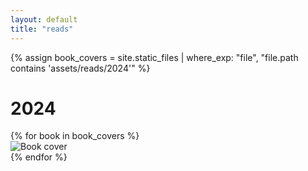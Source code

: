 ```yaml
---
layout: default
title: "reads"
---
```


<script src="https://unpkg.com/masonry-layout@4/dist/masonry.pkgd.min.js"></script>

<div class="reads-container">
  {% assign book_covers = site.static_files | where_exp: "file", "file.path contains 'assets/reads/2024'" %}

  <h1>2024</h1>

  <div class="book-grid">
    {% for book in book_covers %}
      <div class="book-cover">
        <img src="{{ site.baseurl }}{{ book.path }}" alt="Book cover">
      </div>
    {% endfor %}
  </div>
</div>

<script>
  var elem = document.querySelector('.book-grid');
  var msnry = new Masonry( elem, {
    itemSelector: '.book-cover',
    columnWidth: '.book-cover',
    percentPosition: true
  });
</script>
